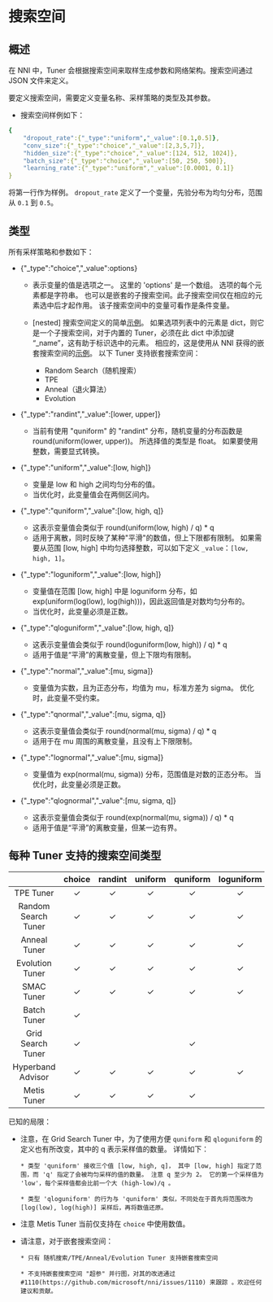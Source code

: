 # 搜索空间

## 概述

在 NNI 中，Tuner 会根据搜索空间来取样生成参数和网络架构。搜索空间通过 JSON 文件来定义。

要定义搜索空间，需要定义变量名称、采样策略的类型及其参数。

* 搜索空间样例如下：

```yaml
{
    "dropout_rate":{"_type":"uniform","_value":[0.1,0.5]},
    "conv_size":{"_type":"choice","_value":[2,3,5,7]},
    "hidden_size":{"_type":"choice","_value":[124, 512, 1024]},
    "batch_size":{"_type":"choice","_value":[50, 250, 500]},
    "learning_rate":{"_type":"uniform","_value":[0.0001, 0.1]}
}

```

将第一行作为样例。 `dropout_rate` 定义了一个变量，先验分布为均匀分布，范围从 `0.1` 到 `0.5`。

## 类型

所有采样策略和参数如下：

* {"_type":"choice","_value":options}
  
  * 表示变量的值是选项之一。 这里的 'options' 是一个数组。 选项的每个元素都是字符串。 也可以是嵌套的子搜索空间。此子搜索空间仅在相应的元素选中后才起作用。 该子搜索空间中的变量可看作是条件变量。
  
  * [nested] 搜索空间定义的简单[示例](https://github.com/microsoft/nni/tree/master/examples/trials/mnist-nested-search-space/search_space.json)。 如果选项列表中的元素是 dict，则它是一个子搜索空间，对于内置的 Tuner，必须在此 dict 中添加键 “_name”，这有助于标识选中的元素。 相应的，这是使用从 NNI 获得的嵌套搜索空间的[示例](https://github.com/microsoft/nni/tree/master/examples/trials/mnist-nested-search-space/sample.json)。 以下 Tuner 支持嵌套搜索空间：
    
    * Random Search（随机搜索） 
    * TPE
    * Anneal（退火算法）
    * Evolution

* {"_type":"randint","_value":[lower, upper]}
  
  * 当前有使用 "quniform" 的 "randint" 分布，随机变量的分布函数是 round(uniform(lower, upper))。 所选择值的类型是 float。 如果要使用整数，需要显式转换。

* {"_type":"uniform","_value":[low, high]}
  
  * 变量是 low 和 high 之间均匀分布的值。
  * 当优化时，此变量值会在两侧区间内。

* {"_type":"quniform","_value":[low, high, q]}
  
  * 这表示变量值会类似于 round(uniform(low, high) / q) * q
  * 适用于离散，同时反映了某种"平滑"的数值，但上下限都有限制。 如果需要从范围 [low, high] 中均匀选择整数，可以如下定义 `_value`：`[low, high, 1]`。

* {"_type":"loguniform","_value":[low, high]}
  
  * 变量值在范围 [low, high] 中是 loguniform 分布，如 exp(uniform(log(low), log(high)))，因此返回值是对数均匀分布的。
  * 当优化时，此变量必须是正数。

* {"_type":"qloguniform","_value":[low, high, q]}
  
  * 这表示变量值会类似于 round(loguniform(low, high)) / q) * q
  * 适用于值是“平滑”的离散变量，但上下限均有限制。

* {"_type":"normal","_value":[mu, sigma]}
  
  * 变量值为实数，且为正态分布，均值为 mu，标准方差为 sigma。 优化时，此变量不受约束。

* {"_type":"qnormal","_value":[mu, sigma, q]}
  
  * 这表示变量值会类似于 round(normal(mu, sigma) / q) * q
  * 适用于在 mu 周围的离散变量，且没有上下限限制。

* {"_type":"lognormal","_value":[mu, sigma]}
  
  * 变量值为 exp(normal(mu, sigma)) 分布，范围值是对数的正态分布。 当优化时，此变量必须是正数。

* {"_type":"qlognormal","_value":[mu, sigma, q]}
  
  * 这表示变量值会类似于 round(exp(normal(mu, sigma)) / q) * q
  * 适用于值是“平滑”的离散变量，但某一边有界。

## 每种 Tuner 支持的搜索空间类型

|                     |  choice  | randint  | uniform  | quniform | loguniform | qloguniform |  normal  | qnormal  | lognormal | qlognormal |
|:-------------------:|:--------:|:--------:|:--------:|:--------:|:----------:|:-----------:|:--------:|:--------:|:---------:|:----------:|
|      TPE Tuner      | &#10003; | &#10003; | &#10003; | &#10003; |  &#10003;  |  &#10003;   | &#10003; | &#10003; | &#10003;  |  &#10003;  |
| Random Search Tuner | &#10003; | &#10003; | &#10003; | &#10003; |  &#10003;  |  &#10003;   | &#10003; | &#10003; | &#10003;  |  &#10003;  |
|    Anneal Tuner     | &#10003; | &#10003; | &#10003; | &#10003; |  &#10003;  |  &#10003;   | &#10003; | &#10003; | &#10003;  |  &#10003;  |
|   Evolution Tuner   | &#10003; | &#10003; | &#10003; | &#10003; |  &#10003;  |  &#10003;   | &#10003; | &#10003; | &#10003;  |  &#10003;  |
|     SMAC Tuner      | &#10003; | &#10003; | &#10003; | &#10003; |  &#10003;  |             |          |          |           |            |
|     Batch Tuner     | &#10003; |          |          |          |            |             |          |          |           |            |
|  Grid Search Tuner  | &#10003; |          |          | &#10003; |            |  &#10003;   |          |          |           |            |
|  Hyperband Advisor  | &#10003; | &#10003; | &#10003; | &#10003; |  &#10003;  |  &#10003;   | &#10003; | &#10003; | &#10003;  |  &#10003;  |
|     Metis Tuner     | &#10003; | &#10003; | &#10003; | &#10003; |            |             |          |          |           |            |

已知的局限：

* 注意，在 Grid Search Tuner 中，为了使用方便 `quniform` 和 `qloguniform` 的定义也有所改变，其中的 q 表示采样值的数量。 详情如下：
  
      * 类型 'quniform' 接收三个值 [low, high, q]， 其中 [low, high] 指定了范围，而 'q' 指定了会被均匀采样的值的数量。 注意 q 至少为 2。 它的第一个采样值为 'low'，每个采样值都会比前一个大 (high-low)/q 。
      
      * 类型 'qloguniform' 的行为与 'quniform' 类似，不同处在于首先将范围改为 [log(low), log(high)] 采样后，再将数值还原。
      

* 注意 Metis Tuner 当前仅支持在 `choice` 中使用数值。

* 请注意，对于嵌套搜索空间：
  
      * 只有 随机搜索/TPE/Anneal/Evolution Tuner 支持嵌套搜索空间
      
      * 不支持嵌套搜索空间 "超参" 并行图，对其的改进通过 #1110(https://github.com/microsoft/nni/issues/1110) 来跟踪 。欢迎任何建议和贡献。